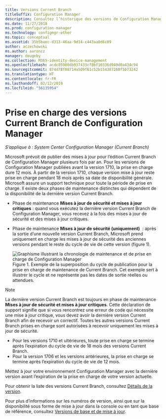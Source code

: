 ```yaml
---
title: Versions Current Branch
titleSuffix: Configuration Manager
description: Consultez l’historique des versions de Configuration Manager, puis découvrez les phases de service proposées.
ms.date: 11/27/2018
ms.prod: configuration-manager
ms.technology: configmgr-other
ms.topic: conceptual
ms.assetid: 35b5baec-d313-46aa-9d14-c443aa0d6c09
author: aczechowski
ms.author: aaroncz
manager: dougeby
ms.collection: M365-identity-device-management
ms.openlocfilehash: acdc85980db937433cf8bf10336d940d0a434c94
ms.sourcegitcommit: 874d78f08714a509f61c52b154387268f5b73242
ms.translationtype: HT
ms.contentlocale: fr-FR
ms.lasthandoff: 02/12/2019
ms.locfileid: "56135954"
---
```

# <a name="support-for-configuration-manager-current-branch-versions"></a>Prise en charge des versions Current Branch de Configuration Manager

*S’applique à : System Center Configuration Manager (Current Branch)*

Microsoft prévoit de publier des mises à jour pour l’édition Current Branch de Configuration Manager plusieurs fois par an. Pour les versions de Configuration Manager publiées avant la version 1710, la prise en charge dure 12 mois. À partir de la version 1710, chaque version mise à jour reste prise en charge pendant 18 mois après sa date de disponibilité générale. Microsoft assure un support technique pour toute la période de prise en charge. Il existe deux phases de maintenance distinctes qui dépendent de la disponibilité de la dernière version Current Branch.  

- Phase de maintenance **Mises à jour de sécurité et mises à jour critiques** : quand vous exécutez la dernière version Current Branch de Configuration Manager, vous recevez à la fois des mises à jour de sécurité et des mises à jour critiques.  

- Phase de maintenance **Mises à jour de sécurité (uniquement)**  : après la sortie d’une nouvelle version Current Branch, Microsoft prend uniquement en charge les mises à jour de sécurité des anciennes versions pendant le reste du cycle de vie de cette version (figure 1).  

  ![Graphisme illustrant la chronologie de maintenance et de prise en charge de Configuration Manager](media/CM_Servicing_support_timeline1.png)  
  Figure 1. Exemple de la superposition du cycle de publication pour la prise en charge de maintenance de Current Branch. Cet exemple sert à illustrer le cycle et ne représente pas les dates de sortie réelles ou attendues.

> [!NOTE]  
>  La dernière version Current Branch est toujours en phase de maintenance **Mises à jour de sécurité et mises à jour critiques**. Cette déclaration de support signifie que si vous rencontrez une erreur de code qui nécessite une mise à jour critique, vous devez avoir la dernière version Current Branch afin de recevoir un correctif. Toutes les autres versions Current Branch prises en charge sont autorisées à recevoir uniquement les mises à jour de sécurité.
> - Pour les versions 1710 et ultérieures, toute prise en charge se termine après l’expiration du cycle de vie de 18 mois des versions Current Branch.
> - Pour la version 1706 et les versions antérieures, la prise en charge se termine après l’expiration du cycle de vie de 12 mois.
> 
> Mettez à jour votre environnement Configuration Manager avec la dernière version avant l’expiration de la prise en charge de votre version actuelle.

Pour obtenir la liste des versions Current Branch, consultez [Détails de la version](/sccm/core/servers/manage/updates#version-details).

Pour plus d’informations sur les numéros de version, ainsi que sur la disponibilité sous forme de mise à jour dans la console ou en tant que base de référence, consultez [Versions de base et de mise à jour](/sccm/core/servers/manage/updates#a-namebkmkbaselinesa-baseline-and-update-versions).
